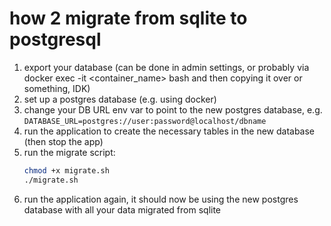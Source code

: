 # how 2 migrate from sqlite to postgresql

1. export your database (can be done in admin settings, or probably via docker exec -it <container_name> bash and then copying it over or something, IDK)
2. set up a postgres database (e.g. using docker)
3. change your DB URL env var to point to the new postgres database, e.g. `DATABASE_URL=postgres://user:password@localhost/dbname`
4. run the application to create the necessary tables in the new database (then stop the app)
5. run the migrate script:
   ```bash
   chmod +x migrate.sh
   ./migrate.sh
   ```
6. run the application again, it should now be using the new postgres database with all your data migrated from sqlite